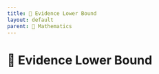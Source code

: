 ```yaml
---
title: 👞 Evidence Lower Bound
layout: default
parent: 📐 Mathematics
---
```


# 👞 Evidence Lower Bound

